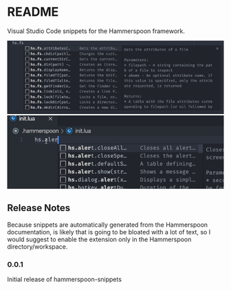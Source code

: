 # README

Visual Studio Code snippets for the Hammerspoon framework.

![example](images/example.jpg)
![example](images/example.gif)

## Release Notes

Because snippets are automatically generated from the Hammerspoon documentation,
is likely that is going to be bloated with a lot of text, so I would suggest to
enable the extension only in the Hammerspoon directory/workspace.

### 0.0.1

Initial release of hammerspoon-snippets
